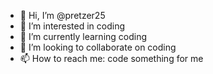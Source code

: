 - 👋 Hi, I’m @pretzer25
- 👀 I’m interested in coding
- 🌱 I’m currently learning coding
- 💞️ I’m looking to collaborate on coding
- 📫 How to reach me: code something for me

<!---
pretzer25/pretzer25 is a ✨ special ✨ repository because its `README.md` (this file) appears on your GitHub profile.
You can click the Preview link to take a look at your changes.
--->
